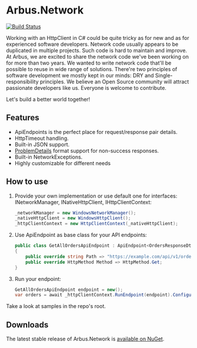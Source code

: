 # Arbus.Network
[![Build Status](https://dev.azure.com/arbus/Arbus.Network/_apis/build/status/Arbus.Network?branchName=master)](https://dev.azure.com/arbus/Arbus.Network/_build/latest?definitionId=40&branchName=master)

Working with an HttpClient in C# could be quite tricky as for new and as for experienced software developers. Network code usually appears to be duplicated in multiple projects. Such code is hard to maintain and improve.  
At Arbus, we are excited to share the network code we've been working on for more than two years. We wanted to write network code that'll be possible to reuse in wide range of solutions. There're two principles of software development we mostly kept in our minds: DRY and Single-responsibility principles. We believe an Open Source community will attract passionate developers like us. Everyone is welcome to contribute. 

Let's build a better world together!

## Features
- ApiEndpoints is the perfect place for request/response pair details.
- HttpTimeout handling.
- Built-in JSON support.
- [ProblemDetails](https://tools.ietf.org/html/rfc7807) format support for non-success responses.
- Built-in NetworkExceptions.
- Highly customizable for different needs

## How to use
1. Provide your own implementation or use default one for interfaces: INetworkManager, INativeHttpClient, IHttpClientContext:
   ```c#
   _networkManager = new WindowsNetworkManager();
   _nativeHttpClient = new WindowsHttpClient();
   _httpClientContext = new HttpClientContext(_nativeHttpClient);

2. Use ApiEndpoint as base class for your API endpoints:
   ```c#
   public class GetAllOrdersApiEndpoint : ApiEndpoint<OrdersResponseDto>
   {
       public override string Path => "https://example.com/api/v1/orders";
       public override HttpMethod Method => HttpMethod.Get;
   }
   ```

3. Run your endpoint:
   ```c#
   GetAllOrdersApiEndpoint endpoint = new();
   var orders = await _httpClientContext.RunEndpoint(endpoint).ConfigureAwait(false);
   ```

  Take a look at samples in the repo's root.

## Downloads

The latest stable release of Arbus.Network is [available on NuGet](https://www.nuget.org/packages/Arbus.Network/).
